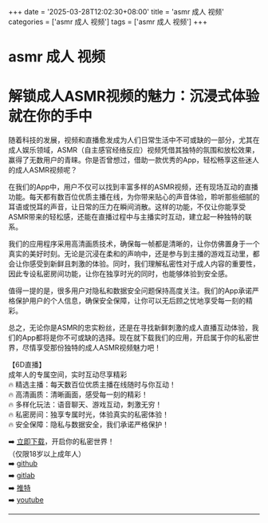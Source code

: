 +++
date = '2025-03-28T12:02:30+08:00'
title = 'asmr 成人 视频'
categories = ['asmr 成人 视频']
tags = ['asmr 成人 视频']
+++

# asmr 成人 视频

# 解锁成人ASMR视频的魅力：沉浸式体验就在你的手中

随着科技的发展，视频和直播愈发成为人们日常生活中不可或缺的一部分，尤其在成人娱乐领域，ASMR（自主感官经络反应）视频凭借其独特的氛围和放松效果，赢得了无数用户的青睐。你是否曾想过，借助一款优秀的App，轻松畅享这些迷人的成人ASMR视频呢？

在我们的App中，用户不仅可以找到丰富多样的ASMR视频，还有现场互动的直播功能。每天都有数百位优质主播在线，为你带来贴心的声音体验，聆听那些细腻的耳语或悦耳的声音，让日常的压力在瞬间消散。这样的功能，不仅让你能享受ASMR带来的轻松感，还能在直播过程中与主播实时互动，建立起一种独特的联系。

我们的应用程序采用高清画质技术，确保每一帧都是清晰的，让你仿佛置身于一个真实的美好时刻。无论是沉浸在柔和的声响中，还是参与到主播的游戏互动里，都会让你感受到新鲜且刺激的体验。同时，我们理解私密性对于成人内容的重要性，因此专设私密房间功能，让你在独享时光的同时，也能够体验到安全感。

值得一提的是，很多用户对隐私和数据安全问题保持高度关注。我们的App承诺严格保护用户的个人信息，确保安全保障，让你可以无后顾之忧地享受每一刻的精彩。

总之，无论你是ASMR的忠实粉丝，还是在寻找新鲜刺激的成人直播互动体验，我们的App都将是你不可或缺的选择。现在就下载我们的应用，开启属于你的私密世界，尽情享受那份独特的成人ASMR视频魅力吧！

【6D直播】  
成年人的专属空间，实时互动尽享精彩  
🔥 精选主播：每天数百位优质主播在线随时与你互动！  
🔥 高清画质：清晰画面，感受每一刻的精彩！  
🔥 多样化玩法：语音聊天、游戏互动，刺激无穷！  
🔥 私密房间：独享专属时光，体验真实的私密体验！  
🔥 安全保障：隐私与数据安全，我们承诺严格保护！

➡️ [立即下载](https://down123.s3.ap-east-1.amazonaws.com/down/down.html?channelCode=blog)，开启你的私密世界！  
（仅限18岁以上成年人）  
➡️ [github](https://aldult-live.github.io/)  
➡️ [gitlab](https://seo-09598d.gitlab.io/)  
➡️ [推特](https://x.com/wegame33)  
➡️ [youtube](https://www.youtube.com/@6Dlive)  

---
